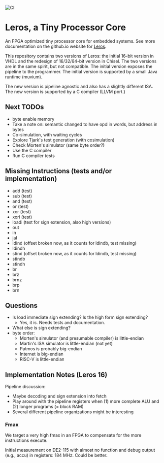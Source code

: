 
![CI](https://github.com/leros-dev/leros/actions/workflows/scala.yml/badge.svg)

# Leros, a Tiny Processor Core

An FPGA optimized tiny processor core for embedded systems.
See more documentation on the github.io website for [Leros](https://leros-dev.github.io/).

This repository contains two versions of Leros: the initial 16-bit version in VHDL and
the redesign of 16/32/64-bit version in Chisel. The two versions are in the same spirit,
but not compatible. The initial version exposes the pipeline to the programmer.
The initial version is supported by a small Java runtime (muvium).

The new version is pipeline agnostic and also has a slightly different ISA. The new
version is supported by a C compiler (LLVM port.)

## Next TODOs

 * byte enable memory
 * Take a note on: semantic changed to have opd in words, but address in bytes
 * Co-simulation, with waiting cycles
 * Explore Tjark's test generation (with cosimulation)
 * Check Morten's simulator (same byte order?)
 * Use the C compiler
 * Run C compiler tests

## Missing Instructions (tests and/or implementation)

 * add (test)
 * sub (test)
 * and (test)
 * or (test)
 * xor (test)
 * xori (test)
 * loadi (test for sign extension, also high versions)
 * out
 * in
 * jal
 * ldind (offset broken now, as it counts for ldindb, test missing)
 * ldindh
 * stind (offset broken now, as it counts for ldindb, test missing)
 * stindb
 * stindh
 * br
 * brz
 * brnz
 * brp
 * brn

## Questions

 * Is load immediate sign extending? Is the high form sign extending?
   * Yes, it is. Needs tests and documentation.
 * What else is sign extending?
 * byte order:
   * Morten's simulator (and presumable compiler) is little-endian
   * Martin's ISA simulator is little-endian (not yet)
   * Patmos is probably big-endian
   * Internet is big-endian
   * RISC-V is little-endian

## Implementation Notes (Leros 16)

Pipeline discussion:

 * Maybe decoding and sign extension into fetch
 * Play around with the pipeline registers when (1) more complete ALU and (2) longer programs (= block RAM)
 * Several different pipeline organizations might be interesting
 
### Fmax

We target a very high fmax in an FPGA to compensate for the more instructions
execute.

Initial measurement on DE2-115 with almost no function and debug output (e.g., accu)
in registers: 184 MHz. Could be better.
